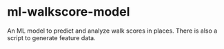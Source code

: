 # ml-walkscore-model
 An ML model to predict and analyze walk scores in places. There is also a script to generate feature data.
